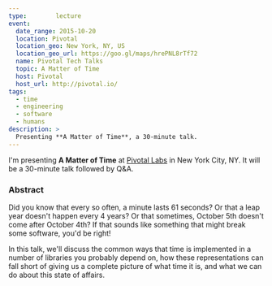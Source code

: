 ```yaml
---
type:        lecture
event:
  date_range: 2015-10-20
  location: Pivotal
  location_geo: New York, NY, US
  location_geo_url: https://goo.gl/maps/hrePNL8rTf72
  name: Pivotal Tech Talks
  topic: A Matter of Time
  host: Pivotal
  host_url: http://pivotal.io/
tags:
  - time
  - engineering
  - software
  - humans
description: >
  Presenting **A Matter of Time**, a 30-minute talk.
---
```


I'm presenting **A Matter of Time** at [Pivotal Labs](http://pivotal.io/) in New York City, NY. It will be a 30-minute talk followed by Q&A.

### Abstract

Did you know that every so often, a minute lasts 61 seconds? Or that a leap year doesn't happen every 4 years? Or that sometimes, October 5th doesn't come after October 4th? If that sounds like something that might break some software, you'd be right!

In this talk, we'll discuss the common ways that time is implemented in a number of libraries you probably depend on, how these representations can fall short of giving us a complete picture of what time it is, and what we can do about this state of affairs.
